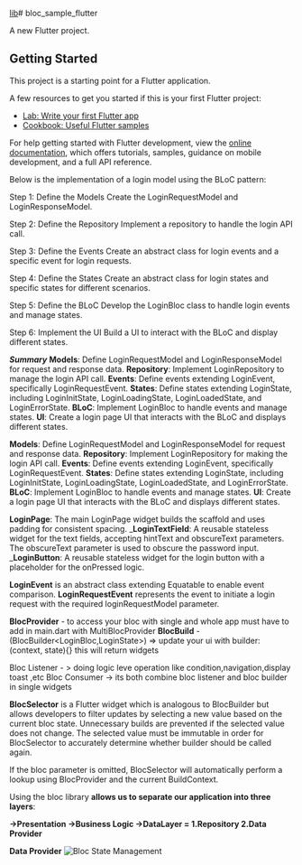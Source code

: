 [lib](..%2F..%2Fdemo_bloc_flutter%2Flib)# bloc_sample_flutter

A new Flutter project.

## Getting Started

This project is a starting point for a Flutter application.

A few resources to get you started if this is your first Flutter project:

- [Lab: Write your first Flutter app](https://docs.flutter.dev/get-started/codelab)
- [Cookbook: Useful Flutter samples](https://docs.flutter.dev/cookbook)

For help getting started with Flutter development, view the
[online documentation](https://docs.flutter.dev/), which offers tutorials,
samples, guidance on mobile development, and a full API reference.

Below is the implementation of a login model using the BLoC pattern:

Step 1: Define the Models
Create the LoginRequestModel and LoginResponseModel.

Step 2: Define the Repository
Implement a repository to handle the login API call.

Step 3: Define the Events
Create an abstract class for login events and a specific event for login requests.

Step 4: Define the States
Create an abstract class for login states and specific states for different scenarios.

Step 5: Define the BLoC
Develop the LoginBloc class to handle login events and manage states.

Step 6: Implement the UI
Build a UI to interact with the BLoC and display different states.

**_Summary_**
**Models**: Define LoginRequestModel and LoginResponseModel for request and response data.
**Repository**: Implement LoginRepository to manage the login API call.
**Events**: Define events extending LoginEvent, specifically LoginRequestEvent.
**States**: Define states extending LoginState, including LoginInitState, LoginLoadingState, LoginLoadedState, and LoginErrorState.
**BLoC**: Implement LoginBloc to handle events and manage states.
**UI**: Create a login page UI that interacts with the BLoC and displays different states.


**Models**: Define LoginRequestModel and LoginResponseModel for request and response data.
**Repository**: Implement LoginRepository for making the login API call.
**Events**: Define events extending LoginEvent, specifically LoginRequestEvent.
**States**: Define states extending LoginState, including LoginInitState, LoginLoadingState, LoginLoadedState, and LoginErrorState.
**BLoC**: Implement LoginBloc to handle events and manage states.
**UI**: Create a login page UI that interacts with the BLoC and displays different states.


**LoginPage**: The main LoginPage widget builds the scaffold and uses padding for consistent spacing.
_**LoginTextField**: A reusable stateless widget for the text fields, accepting hintText and obscureText parameters. The obscureText parameter is used to obscure the password input.
_**LoginButton**: A reusable stateless widget for the login button with a placeholder for the onPressed logic.

**LoginEvent** is an abstract class extending Equatable to enable event comparison.
**LoginRequestEvent** represents the event to initiate a login request with the required loginRequestModel parameter.


**BlocProvider** - to access your bloc with single and whole app must have to add in main.dart with MultiBlocProvider
**BlocBuild** -(BlocBuilder<LoginBloc,LoginState>) => update your ui with builder: (context, state){} this will return widgets 





Bloc Listener - > doing logic leve operation like condition,navigation,display toast ,etc 
Bloc Consumer -> its both combine bloc listener and bloc builder in single widgets



**BlocSelector** is a Flutter widget which is analogous to BlocBuilder but allows developers to filter updates by selecting a new value based on the current bloc state. Unnecessary builds are prevented if the selected value does not change. The selected value must be immutable in order for BlocSelector to accurately determine whether builder should be called again.

If the bloc parameter is omitted, BlocSelector will automatically perform a lookup using BlocProvider and the current BuildContext.



Using the bloc library **allows us to separate our application into three layers**:

**->Presentation
->Business Logic
->DataLayer = 1.Repository  2.Data Provider**

**Data Provider**
![Bloc State Management](/Users/jeelshah/Desktop/bloc_ui_logic_data.png "Bloc")